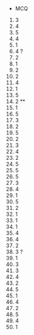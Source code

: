 - MCQ
1. 3
2. 4
3. 5
4. 4
5. 1
6. 4 ?
7. 2
8. 1
9. 2
10. 2
11. 4
12. 1
13. 5
14.  2 **
15. 1
16. 5
17. 3
18. 2
19. 5
20. 2
21. 3
22. 4
23. 2
24. 5
25. 5
26. 5
27. 3
28.  4
29. 1
30. 5
31. 2
32. 1
33. 1
34. 1
35. 4
36. 4
37. 2 
38. 3 ?
39. 1
40. 3
41. 3
42. 4
43. 2
44. 5
45. 1
46. 4
47. 2
48. 5
49. 4
50. 1
